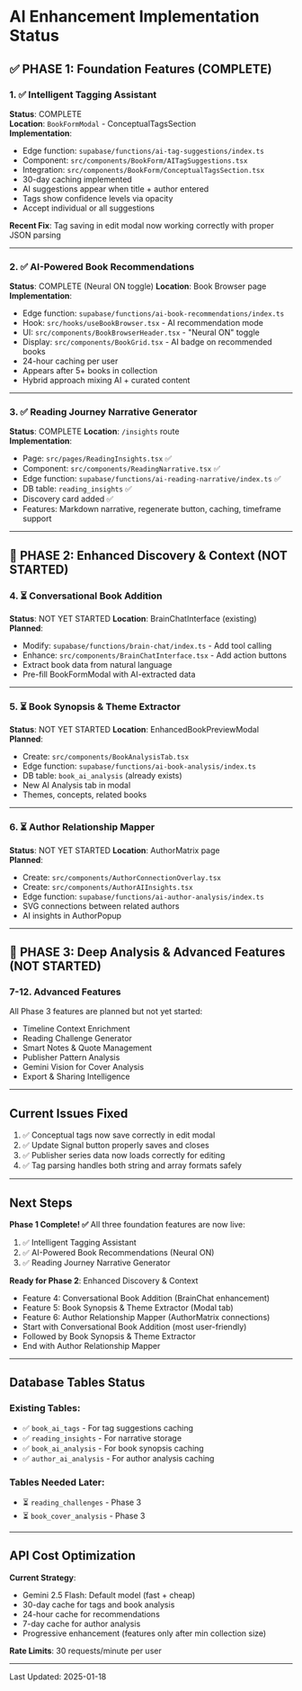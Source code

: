 # AI Enhancement Implementation Status

## ✅ PHASE 1: Foundation Features (COMPLETE)

### 1. ✅ Intelligent Tagging Assistant
**Status**: COMPLETE  
**Location**: `BookFormModal` - ConceptualTagsSection  
**Implementation**:
- Edge function: `supabase/functions/ai-tag-suggestions/index.ts`
- Component: `src/components/BookForm/AITagSuggestions.tsx`
- Integration: `src/components/BookForm/ConceptualTagsSection.tsx`
- 30-day caching implemented
- AI suggestions appear when title + author entered
- Tags show confidence levels via opacity
- Accept individual or all suggestions

**Recent Fix**: Tag saving in edit modal now working correctly with proper JSON parsing

---

### 2. ✅ AI-Powered Book Recommendations  
**Status**: COMPLETE (Neural ON toggle)
**Location**: Book Browser page  
**Implementation**:
- Edge function: `supabase/functions/ai-book-recommendations/index.ts`
- Hook: `src/hooks/useBookBrowser.tsx` - AI recommendation mode
- UI: `src/components/BookBrowserHeader.tsx` - "Neural ON" toggle
- Display: `src/components/BookGrid.tsx` - AI badge on recommended books
- 24-hour caching per user
- Appears after 5+ books in collection
- Hybrid approach mixing AI + curated content

---

### 3. ✅ Reading Journey Narrative Generator
**Status**: COMPLETE
**Location**: `/insights` route  
**Implementation**:
- Page: `src/pages/ReadingInsights.tsx` ✅
- Component: `src/components/ReadingNarrative.tsx` ✅
- Edge function: `supabase/functions/ai-reading-narrative/index.ts` ✅
- DB table: `reading_insights` ✅
- Discovery card added ✅
- Features: Markdown narrative, regenerate button, caching, timeframe support

---

## 🔄 PHASE 2: Enhanced Discovery & Context (NOT STARTED)

### 4. ⏳ Conversational Book Addition
**Status**: NOT YET STARTED
**Location**: BrainChatInterface (existing)  
**Planned**:
- Modify: `supabase/functions/brain-chat/index.ts` - Add tool calling
- Enhance: `src/components/BrainChatInterface.tsx` - Add action buttons
- Extract book data from natural language
- Pre-fill BookFormModal with AI-extracted data

---

### 5. ⏳ Book Synopsis & Theme Extractor
**Status**: NOT YET STARTED
**Location**: EnhancedBookPreviewModal  
**Planned**:
- Create: `src/components/BookAnalysisTab.tsx`
- Edge function: `supabase/functions/ai-book-analysis/index.ts`
- DB table: `book_ai_analysis` (already exists)
- New AI Analysis tab in modal
- Themes, concepts, related books

---

### 6. ⏳ Author Relationship Mapper
**Status**: NOT YET STARTED
**Location**: AuthorMatrix page  
**Planned**:
- Create: `src/components/AuthorConnectionOverlay.tsx`
- Create: `src/components/AuthorAIInsights.tsx`
- Edge function: `supabase/functions/ai-author-analysis/index.ts`
- SVG connections between related authors
- AI insights in AuthorPopup

---

## 🚫 PHASE 3: Deep Analysis & Advanced Features (NOT STARTED)

### 7-12. Advanced Features
All Phase 3 features are planned but not yet started:
- Timeline Context Enrichment
- Reading Challenge Generator
- Smart Notes & Quote Management
- Publisher Pattern Analysis
- Gemini Vision for Cover Analysis
- Export & Sharing Intelligence

---

## Current Issues Fixed

1. ✅ Conceptual tags now save correctly in edit modal
2. ✅ Update Signal button properly saves and closes
3. ✅ Publisher series data now loads correctly for editing
4. ✅ Tag parsing handles both string and array formats safely

---

## Next Steps

**Phase 1 Complete! ✅**
All three foundation features are now live:
1. ✅ Intelligent Tagging Assistant
2. ✅ AI-Powered Book Recommendations (Neural ON)
3. ✅ Reading Journey Narrative Generator

**Ready for Phase 2**: Enhanced Discovery & Context
- Feature 4: Conversational Book Addition (BrainChat enhancement)
- Feature 5: Book Synopsis & Theme Extractor (Modal tab)
- Feature 6: Author Relationship Mapper (AuthorMatrix connections)
- Start with Conversational Book Addition (most user-friendly)
- Followed by Book Synopsis & Theme Extractor
- End with Author Relationship Mapper

---

## Database Tables Status

### Existing Tables:
- ✅ `book_ai_tags` - For tag suggestions caching
- ✅ `reading_insights` - For narrative storage
- ✅ `book_ai_analysis` - For book synopsis caching
- ✅ `author_ai_analysis` - For author analysis caching

### Tables Needed Later:
- ⏳ `reading_challenges` - Phase 3
- ⏳ `book_cover_analysis` - Phase 3

---

## API Cost Optimization

**Current Strategy**:
- Gemini 2.5 Flash: Default model (fast + cheap)
- 30-day cache for tags and book analysis
- 24-hour cache for recommendations
- 7-day cache for author analysis
- Progressive enhancement (features only after min collection size)

**Rate Limits**: 30 requests/minute per user

---

Last Updated: 2025-01-18
